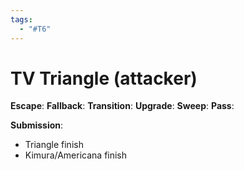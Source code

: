 ```yaml
---
tags:
  - "#T6"
---
```


# TV Triangle (attacker)

**Escape**:
**Fallback**:
**Transition**:
**Upgrade**:
**Sweep**:
**Pass**:

**Submission**:
- Triangle finish
- Kimura/Americana finish
